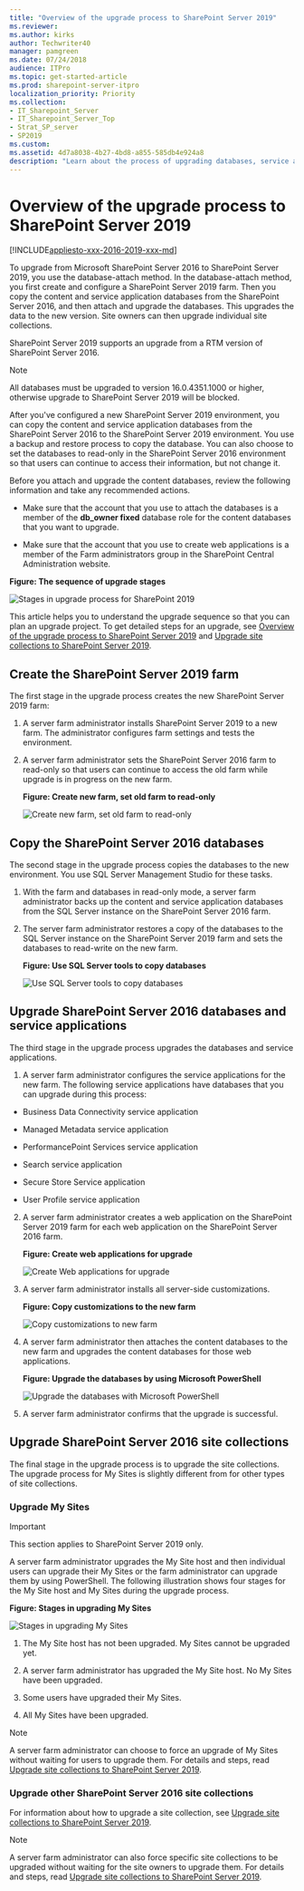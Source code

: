 ```yaml
---
title: "Overview of the upgrade process to SharePoint Server 2019"
ms.reviewer: 
ms.author: kirks
author: Techwriter40
manager: pamgreen
ms.date: 07/24/2018
audience: ITPro
ms.topic: get-started-article
ms.prod: sharepoint-server-itpro
localization_priority: Priority
ms.collection:
- IT_Sharepoint_Server
- IT_Sharepoint_Server_Top
- Strat_SP_server
- SP2019
ms.custom: 
ms.assetid: 4d7a8038-4b27-4bd8-a855-585db4e924a8
description: "Learn about the process of upgrading databases, service applications, My Sites, and site collections to SharePoint Server 2019."
---
```


# Overview of the upgrade process to SharePoint Server 2019

[!INCLUDE[appliesto-xxx-2016-2019-xxx-md](../includes/appliesto-xxx-2016-2019-xxx-md.md)]  
  
To upgrade from Microsoft SharePoint Server 2016 to SharePoint Server 2019, you use the database-attach method. In the database-attach method, you first create and configure a SharePoint Server 2019 farm. Then you copy the content and service application databases from the SharePoint Server 2016, and then attach and upgrade the databases. This upgrades the data to the new version. Site owners can then upgrade individual site collections.
  
SharePoint Server 2019 supports an upgrade from a RTM version of SharePoint Server 2016.
  
> [!NOTE]
>  All databases must be upgraded to version 16.0.4351.1000 or higher, otherwise upgrade to SharePoint Server 2019 will be blocked. 
  
After you've configured a new SharePoint Server 2019 environment, you can copy the content and service application databases from the SharePoint Server 2016 to the SharePoint Server 2019 environment. You use a backup and restore process to copy the database. You can also choose to set the databases to read-only in the SharePoint Server 2016 environment so that users can continue to access their information, but not change it.
  
 

Before you attach and upgrade the content databases, review the following information and take any recommended actions.
  
- Make sure that the account that you use to attach the databases is a member of the **db_owner fixed** database role for the content databases that you want to upgrade. 
    
- Make sure that the account that you use to create web applications is a member of the Farm administrators group in the SharePoint Central Administration website.
    
**Figure: The sequence of upgrade stages**

![Stages in upgrade process for SharePoint 2019](../media/SP2019UpgradeStages.png)
  
This article helps you to understand the upgrade sequence so that you can plan an upgrade project. To get detailed steps for an upgrade, see [Overview of the upgrade process to SharePoint Server 2019](upgrade-databases-2019.md) and [Upgrade site collections to SharePoint Server 2019](upgrade-a-site-collection-2019.md).
  
## Create the SharePoint Server 2019 farm
<a name="CreateFarm"> </a>

The first stage in the upgrade process creates the new SharePoint Server 2019 farm:
  
1. A server farm administrator installs SharePoint Server 2019 to a new farm. The administrator configures farm settings and tests the environment.
    
2. A server farm administrator sets the SharePoint Server 2016 farm to read-only so that users can continue to access the old farm while upgrade is in progress on the new farm.
    
   **Figure: Create new farm, set old farm to read-only**

     ![Create new farm, set old farm to read-only](../media/CreateFarmSP2019.png)
  
## Copy the SharePoint Server 2016 databases
<a name="CopyDatabases"> </a>

The second stage in the upgrade process copies the databases to the new environment. You use SQL Server Management Studio for these tasks.
  
1. With the farm and databases in read-only mode, a server farm administrator backs up the content and service application databases from the SQL Server instance on the SharePoint Server 2016 farm.
    
2. The server farm administrator restores a copy of the databases to the SQL Server instance on the SharePoint Server 2019 farm and sets the databases to read-write on the new farm.
    
   **Figure: Use SQL Server tools to copy databases**

     ![Use SQL Server tools to copy databases](../media/CopyDatabases_SP2019.png)
  
## Upgrade SharePoint Server 2016 databases and service applications
<a name="Databases"> </a>

The third stage in the upgrade process upgrades the databases and service applications.
  
1. A server farm administrator configures the service applications for the new farm. The following service applications have databases that you can upgrade during this process:
    
   
  - Business Data Connectivity service application
    
  - Managed Metadata service application
    
  - PerformancePoint Services service application
    
  - Search service application
    
  - Secure Store Service application
    
  - User Profile service application
    
2. A server farm administrator creates a web application on the SharePoint Server 2019 farm for each web application on the SharePoint Server 2016 farm.
    
   **Figure: Create web applications for upgrade**

     ![Create Web applications for upgrade](../media/CreateWebApplications_SP2019.png)
  
3. A server farm administrator installs all server-side customizations.
    
   **Figure: Copy customizations to the new farm**

     ![Copy customizations to new farm](../media/InstallCustomizations_SP2019.png)
  
4. A server farm administrator then attaches the content databases to the new farm and upgrades the content databases for those web applications.
    
   **Figure: Upgrade the databases by using Microsoft PowerShell**

     ![Upgrade the databases with Microsoft PowerShell](../media/UpgradeContentDatabases_SP2019.png)
  
5. A server farm administrator confirms that the upgrade is successful.
    
## Upgrade SharePoint Server 2016 site collections
<a name="UpgradeSites"> </a>

The final stage in the upgrade process is to upgrade the site collections. The upgrade process for My Sites is slightly different from for other types of site collections. 
  
### Upgrade My Sites
<a name="MySites"> </a>

> [!IMPORTANT]
> This section applies to SharePoint Server 2019 only. 
  
A server farm administrator upgrades the My Site host and then individual users can upgrade their My Sites or the farm administrator can upgrade them by using PowerShell. The following illustration shows four stages for the My Site host and My Sites during the upgrade process.
  
**Figure: Stages in upgrading My Sites**

![Stages in upgrading My Sites](../media/SP15Upgrade_MySiteUpgradeStages.png)
  
1. The My Site host has not been upgraded. My Sites cannot be upgraded yet.
    
2. A server farm administrator has upgraded the My Site host. No My Sites have been upgraded.
    
3. Some users have upgraded their My Sites.
    
4. All My Sites have been upgraded.
    
> [!NOTE]
> A server farm administrator can choose to force an upgrade of My Sites without waiting for users to upgrade them. For details and steps, read [Upgrade site collections to SharePoint Server 2019](upgrade-a-site-collection-2019.md). 
  
### Upgrade other SharePoint Server 2016 site collections
<a name="SiteCollections"> </a>

For information about how to upgrade a site collection, see [Upgrade site collections to SharePoint Server 2019](upgrade-a-site-collection-2019.md).
  
> [!NOTE]
> A server farm administrator can also force specific site collections to be upgraded without waiting for the site owners to upgrade them. For details and steps, read [Upgrade site collections to SharePoint Server 2019](upgrade-a-site-collection-2019.md). 
  

